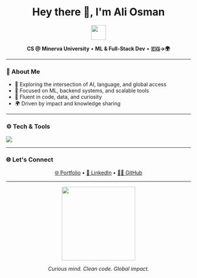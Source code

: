 <h1 align="center">Hey there 👋, I'm Ali Osman</h1>
<p align="center">
  <img src="https://media.giphy.com/media/hvRJCLFzcasrR4ia7z/giphy.gif" width="40"/>
</p>

<p align="center">
  <b>CS @ Minerva University</b> • <b>ML & Full-Stack Dev</b> • <b>🇪🇬→🌍</b>  
</p>

---


### 🧠 About Me  


- 🔭 Exploring the intersection of AI, language, and global access  
- 🧠 Focused on ML, backend systems, and scalable tools  
- 💬 Fluent in code, data, and curiosity  
- 🌍 Driven by impact and knowledge sharing  


---

### ⚙️ Tech & Tools

<p align="left">
  <img src="https://skillicons.dev/icons?i=python,typescript,react,nodejs,firebase,flask,javascript,html,css" />
</p>

---

### 🌐 Let's Connect

<p align="center">
  <a href="https://ali-osman.com" target="_blank">🌐 Portfolio</a> • 
  <a href="https://linkedin.com/in/ali-osman-435804254" target="_blank">💼 LinkedIn</a> • 
  <a href="https://github.com/aosman25" target="_blank">👨‍💻 GitHub</a>
</p>

---
<p align="center">
  <img src="https://media.giphy.com/media/LmNwrBhejkK9EFP504/giphy.gif" width="200" />
</p>

<p align="center">
  <i>Curious mind. Clean code. Global impact.</i>
</p>
